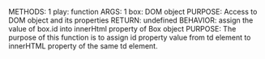 METHODS: 1
	play: function
		ARGS: 1
			box: DOM object
				PURPOSE: Access to DOM object and its properties
		RETURN: undefined
		BEHAVIOR: assign the value of box.id into innerHtml property of Box object
		PURPOSE: The purpose of this function is to assign id property value from td element to innerHTML property of the same td element.
		
			


	

